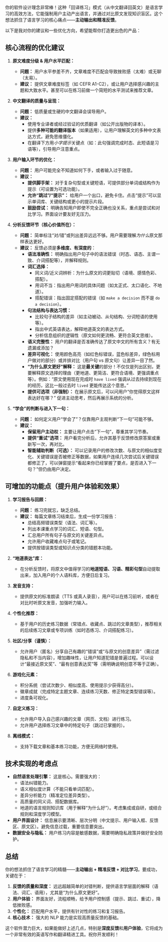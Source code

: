 你的软件设计理念非常棒！这种「回译练习」模式（从中文翻译回英文）是语言学习的高效方法，它能强制用户主动产出语言，并通过对比原文发现知识盲区。这个想法抓住了语言学习的核心痛点——**主动输出和精准反馈**。

以下是我对你的建议和一些优化方向，希望能帮你打造更出色的产品：

## 核心流程的优化建议

1.  **原文难度分级 & 用户水平匹配：**
    *   **问题：** 用户水平参差不齐，文章难度不匹配会导致挫败感（太难）或无聊（太易）。
    *   **建议：** 提供文章难度标签（如 CEFR A1-C2），或让用户选择感兴趣的主题和大致水平。甚至可以在练习前做一个简短的水平测试来推荐文章。

2.  **中文翻译的质量与呈现：**
    *   **问题：** 低质量或生硬的中文翻译会误导用户。
    *   **建议：**
        *   使用专业译者或经过验证的优质翻译（如公开出版物的译本）。
        *   提供**多种可能的翻译版本**（如果适用），让用户理解英文的多种中文表达方式，避免思维僵化。
        *   在翻译下方用*小字提示*关键点（如：此句强调完成时态、此短语是习语等），引导用户注意重点。

3.  **用户输入环节的优化：**
    *   **问题：** 用户可能完全不知道如何下手，或者输入过于随意。
    *   **建议：**
        *   **提供脚手架：** 对于复杂句型或关键短语，可提供部分单词或结构作为提示（可设置为可选功能）。
        *   **允许“跳过”/“提示”：** 给用户一个出口，避免卡住。点击“提示”可以显示单词库、关键结构或更小的提示片段。
        *   **鼓励尝试：** 明确告知用户即使不完全正确也没关系，重点是尝试和对比学习。界面设计要友好无压力。

4.  **分析反馈环节（核心价值所在）：**
    *   **问题：** 简单标注“对/错”或列出差异远远不够。用户需要理解*为什么*原文那样表达更好。
    *   **建议：** 反馈必须是**多维度、有深度的**：
        *   **语法准确性：** 明确指出用户句子中的语法错误（时态、语态、主谓一致、介词搭配等），并解释规则。
        *   **词汇选择：**
            *   同义词/近义词辨析：为什么原文的词更贴切（语境、感情色彩、搭配）。
            *   用词不当：指出用户用词的具体问题（如太正式、太口语化、不地道）。
            *   搭配错误：指出固定搭配的错误（如 `make a decision` 而不是 `do a decision`）。
        *   **句法结构与表达习惯：**
            *   比较句子结构的差异（如主动被动、从句结构、分词短语的使用等）。
            *   指出中式英语表达，解释地道英文的表达方式。
            *   分析信息组织的逻辑性（原文如何更流畅、更符合英文思维）。
        *   **语义完整性：** 用户的翻译是否准确传达了原文中文的所有含义？有无遗漏或添加？
        *   **差异可视化：** 使用颜色高亮（如红色标错误，蓝色标差异，绿色标用户做对的部分）或并排对比（用户句 vs 原文句）让差异一目了然。
        *   **“为什么原文更好”解释：** 这是**最关键**的部分！不仅仅是列出区别，更要解释原文选择的理由（更地道、更简洁、更符合语境、更强调重点等）。例如：“原文使用现在完成时 `have lived` 强调从过去持续到现在的经历，这比一般过去时 `lived` 更能传达这个意思。”
        *   **提供可选项（非强制）：** 在展示原文后，可以问用户“你觉得原文这样表达好在哪？” 促进主动思考，然后再展示系统的分析。

5.  **“学会”的判断与进入下一句：**
    *   **问题：** 如何定义用户“学会了”？仅靠用户主观判断“下一句”可能不够。
    *   **建议：**
        *   **保留用户主动权：** 主要让用户点击“下一句”，尊重其学习节奏。
        *   **提供“重试”选项：** 用户看完分析后，允许其基于反馈修改原答案或重新写一次，再对比。
        *   **智能辅助判断（可选）：** 可以记录用户的修改次数、与原文的相似度变化、关键错误是否被修正等数据，如果用户连续几次尝试后关键错误都修正了，可以弹窗提示“看起来你已经掌握了要点，是否进入下一句？”但仍由用户决定。

## 可增加的功能点（提升用户体验和效果）

1.  **学习报告与回顾：**
    *   **问题：** 练习完就忘，缺乏总结。
    *   **建议：** 每篇文章练习结束后，生成一份学习报告：
        *   总结高频错误类型（语法、词汇等）。
        *   列出本课重点学习的词汇、短语、句型。
        *   汇总用户所有句子与原文的关键差异点。
        *   允许用户收藏难点句子或笔记。
        *   提供按错误类型或知识点分类的错题本功能。

2.  **“地道表达”库：**
    *   在分析反馈时，将原文中值得学习的**地道短语、习语、精彩句型**自动提取出来，加入用户的个人语料库，方便日后复习。

3.  **发音支持：**
    *   提供原文的标准朗读（TTS 或真人录音），用户可以在练习前听，或者在对比时听原文发音，加强听力输入。

4.  **个性化推荐：**
    *   基于用户的历史练习数据（常错点、收藏点、跳过的文章类型），推荐相关的后续练习文章或专项训练（如时态练习、介词搭配练习）。

5.  **社区/分享（谨慎）：**
    *   允许用户（匿名）分享自己有趣的“错误”或“与原文的创意差异”（需过滤隐私和不当内容），增加趣味性，让用户知道犯错是普遍过程。可以设计“最接近原文奖”、“最有创意表达奖”等（需明确说明创意不等于正确）。

6.  **游戏化元素：**
    *   积分系统（尝试次数少、相似度高、使用提示少获得高分）。
    *   徽章成就（完成特定主题文章、连续练习天数、修正特定类型错误等）。
    *   进度条可视化。

7.  **自定义练习：**
    *   允许用户导入自己感兴趣的文章（网页、文档）进行练习。
    *   允许用户选择练习文章中的特定句子（跳过已掌握的）。

8.  **离线模式：**
    *   支持下载文章和基本练习功能，方便无网络时使用。

## 技术实现的考虑点

*   **自然语言处理引擎：** 这是核心。需要强大的：
    *   语法纠错能力。
    *   语义相似度计算（不能只看单词匹配）。
    *   差异分析能力（精准定位差异类型）。
    *   高质量的同义词、搭配数据库。
    *   地道的语言规则知识库（用于解释“为什么好”）。考虑集成或自研，或结合规则和深度学习模型。
*   **用户界面设计：** 信息展示要清晰、层次分明（中文提示、用户输入框、反馈区、原文区）。避免信息过载，重要信息要突出。
*   **数据安全与隐私：** 用户练习内容是敏感数据，需要明确隐私政策并做好安全防护。

## 总结

你的想法抓住了语言学习的精髓——**主动输出 + 精准反馈 + 对比学习**。要成功，关键在于：

1.  **反馈的质量和深度：** 远远超越简单的对错判断，提供语言学层面的解释（语法、词汇、语用），尤其是“为什么原文更好”。
2.  **用户体验：** 界面友好，流程顺畅，给予用户控制感（提示、跳过、重试），降低挫败感。
3.  **个性化：** 匹配用户水平，提供有针对性的练习和复习报告。
4.  **核心技术：** 强大的 NLP 能力是实现高质量反馈的基础。

这个软件潜力巨大，如果能做好上述几点，特别是**深度反馈**和**用户体验**，它将成为一个非常有效的英语写作和翻译精进工具。祝你开发顺利！
